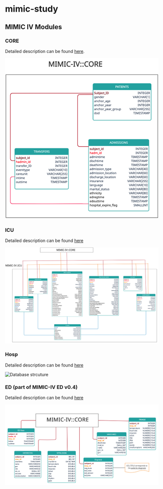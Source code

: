 # mimic-study

## MIMIC IV Modules

### CORE
Detailed description can be found [here](https://github.com/catarina-moreira/mimic-study/blob/main/MIMIC_Data_Description/CORE/CORE.md).

![Database strcuture](https://github.com/catarina-moreira/mimic-study/blob/4d8f269a9a0bb83498af82cfe5deacc765da6e48/imgs/mimic_iv_core.png)

### ICU
Detailed description can be found [here](https://github.com/catarina-moreira/mimic-study/blob/main/MIMIC_Data_Description/ICU/ICU.md)

![Database strcuture](https://github.com/catarina-moreira/mimic-study/blob/df384d4089f336d8fdb3c4dadda0cd0d5ca2ee6a/imgs/mimic_iv_icu.png)

### Hosp
Detailed description can be found [here](https://github.com/catarina-moreira/mimic-study/blob/main/MIMIC_Data_Description/HOSP/HOSP.md)

![Database strcuture](https://github.com/catarina-moreira/mimic-study/blob/4d8f269a9a0bb83498af82cfe5deacc765da6e48/imgs/mimic_iv_hosp.png)

### ED (part of MIMIC-IV ED v0.4)
Detailed description can be found [here](https://github.com/catarina-moreira/mimic-study/blob/main/MIMIC_Data_Description/HOSP/HOSP.md)

![Database strcuture](https://github.com/catarina-moreira/mimic-study/blob/178b3f6e7774e69f6d3e265cd6f72cb3d4948b0a/imgs/mimic_iv_ed.png)

